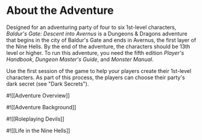# About the Adventure

Designed for an adventuring party of four to six 1st-level characters, *Baldur's Gate: Descent into Avernus* is a Dungeons & Dragons adventure that begins in the city of Baldur's Gate and ends in Avernus, the first layer of the Nine Hells. By the end of the adventure, the characters should be 13th level or higher. To run this adventure, you need the fifth edition *Player's Handbook*, *Dungeon Master's Guide*, and *Monster Manual*.

Use the first session of the game to help your players create their 1st-level characters. As part of this process, the players can choose their party's dark secret (see "Dark Secrets").

#![[Adventure Overview]]

#![[Adventure Background]]

#![[Roleplaying Devils]]

#![[Life in the Nine Hells]]